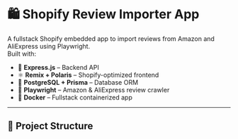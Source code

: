 # 🛍️ Shopify Review Importer App

A fullstack Shopify embedded app to import reviews from Amazon and AliExpress using Playwright.  
Built with:

- 🧠 **Express.js** – Backend API
- ⚛️ **Remix + Polaris** – Shopify-optimized frontend
- 🐘 **PostgreSQL + Prisma** – Database ORM
- 🧪 **Playwright** – Amazon & AliExpress review crawler
- 🐳 **Docker** – Fullstack containerized app

---

## 📁 Project Structure

